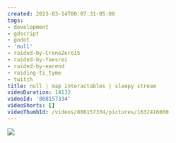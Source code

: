 ```yaml
---
created: 2023-03-14T00:07:31-05:00
tags:
- development
- gdscript
- godot
- 'null'
- raided-by-CronoZero15
- raided-by-Yaesrei
- raided-by-earend
- raiding-ti_tyme
- twitch
title: null | map interactables | sleepy stream
videoDuration: 14132
videoId: '808157334'
videoShorts: []
videoThumbId: /videos/808157334/pictures/1632416660
---
```


![](20230314050731.jpg)
